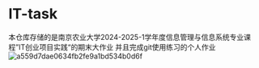 # IT-task
本仓库存储的是南京农业大学2024-2025-1学年度信息管理与信息系统专业课程”IT创业项目实践“的期末大作业
并且完成git使用练习的个人作业
![a559d7dae0634fb2fe9a1bd534b0d6f](https://github.com/user-attachments/assets/05429a78-8396-46c8-9b99-4919c8096720)

